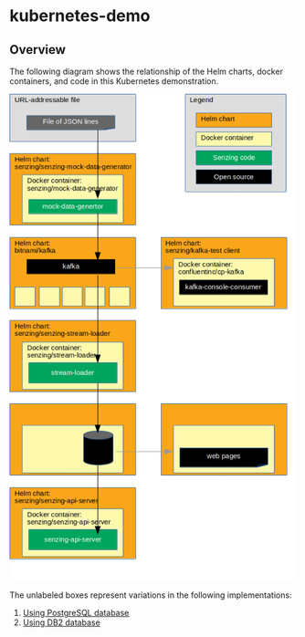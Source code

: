 # kubernetes-demo

## Overview

The following diagram shows the relationship of the Helm charts, docker containers, and code in this Kubernetes demonstration.

![Image of architecture](docs/img-architecture/architecture.png)

The unlabeled boxes represent variations in the following implementations:

1. [Using PostgreSQL database](docs/helm-postgresql-demo/README.md)
1. [Using DB2 database](docs/helm-db2-demo/README.md)
